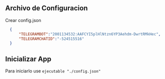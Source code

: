 ## Archivo de Configuracion

Crear config.json

```json
  {
      "TELEGRAMBOT":"2001134532:AAFCYI5plHlNtzn6YP3Aehdm-DwrtRMkHec",
      "TELEGRAMCHATID":"-524515516"
  }
```

## Inicializar App

Para iniciarlo use ` ejecutable "./config.json" `
